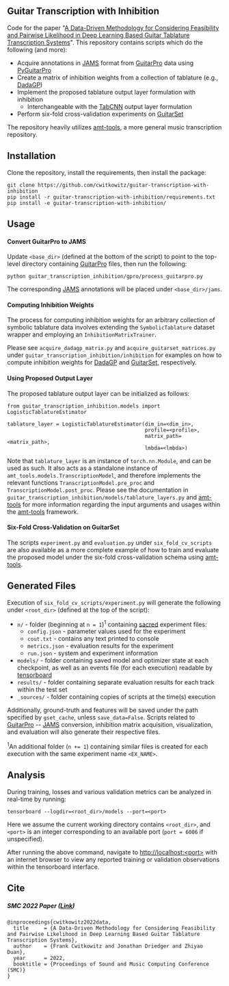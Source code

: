 ## Guitar Transcription with Inhibition
Code for the paper "[A Data-Driven Methodology for Considering Feasibility and Pairwise Likelihood in Deep Learning Based Guitar Tablature Transcription Systems](https://arxiv.org/abs/2204.08094)".
This repository contains scripts which do the following (and more):
* Acquire annotations in [JAMS](https://jams.readthedocs.io/en/stable/) format from [GuitarPro](https://www.guitar-pro.com/) data using [PyGuitarPro](https://pyguitarpro.readthedocs.io/en/stable/)
* Create a matrix of inhibition weights from a collection of tablature (e.g., [DadaGP](https://github.com/dada-bots/dadaGP))
* Implement the proposed tablature output layer formulation with inhibition
  * Interchangeable with the [TabCNN](https://archives.ismir.net/ismir2019/paper/000033.pdf) output layer formulation
* Perform six-fold cross-validation experiments on [GuitarSet](https://guitarset.weebly.com/)

The repository heavily utilizes [amt-tools](https://github.com/cwitkowitz/amt-tools), a more general music transcription repository.

## Installation
Clone the repository, install the requirements, then install the package:
```
git clone https://github.com/cwitkowitz/guitar-transcription-with-inhibition
pip install -r guitar-transcription-with-inhibition/requirements.txt
pip install -e guitar-transcription-with-inhibition/
```

## Usage
#### Convert GuitarPro to JAMS
Update ```<base_dir>``` (defined at the bottom of the script) to point to the top-level directory containing [GuitarPro](https://www.guitar-pro.com/) files, then run the following:
```
python guitar_transcription_inhibition/gpro/process_guitarpro.py
```
The corresponding [JAMS](https://jams.readthedocs.io/en/stable/) annotations will be placed under ```<base_dir>/jams```.

#### Computing Inhibition Weights
The process for computing inhibition weights for an arbitrary collection of symbolic tablature data involves extending the ```SymbolicTablature``` dataset wrapper and employing an ```InhibitionMatrixTrainer```.

Please see ```acquire_dadagp_matrix.py``` and ```acquire_guitarset_matrices.py``` under ```guitar_transcription_inhibition/inhibition``` for examples on how to compute inhibition weights for [DadaGP](https://github.com/dada-bots/dadaGP) and [GuitarSet](https://guitarset.weebly.com/), respectively.

#### Using Proposed Output Layer
The proposed tablature output layer can be initialized as follows:
```
from guitar_transcription_inhibition.models import LogisticTablatureEstimator

tablature_layer = LogisticTablatureEstimator(dim_in=<dim_in>,
                                             profile=<profile>,
                                             matrix_path=<matrix_path>,
                                             lmbda=<lmbda>)
```

Note that ```tablature_layer``` is an instance of ```torch.nn.Module```, and can be used as such.
It also acts as a standalone instance of ```amt_tools.models.TranscriptionModel```, and therefore implements the relevant functions ```TranscriptionModel.pre_proc``` and ```TranscriptionModel.post_proc```.
Please see the documentation in ```guitar_transcription_inhibition/models/tablature_layers.py``` and [amt-tools](https://github.com/cwitkowitz/amt-tools) for more information regarding the input arguments and usages within the [amt-tools](https://github.com/cwitkowitz/amt-tools) framework. 

#### Six-Fold Cross-Validation on GuitarSet
The scripts ```experiment.py``` and ```evaluation.py``` under ```six_fold_cv_scripts``` are also available as a more complete example of how to train and evaluate the proposed model under the six-fold cross-validation schema using [amt-tools](https://github.com/cwitkowitz/amt-tools).

## Generated Files
Execution of ```six_fold_cv_scripts/experiment.py``` will generate the following under ```<root_dir>``` (defined at the top of the script):
- ```n/``` - folder (beginning at ```n = 1```)<sup>1</sup> containing [sacred](https://sacred.readthedocs.io/en/stable/quickstart.html) experiment files:
  - ```config.json``` - parameter values used for the experiment
  - ```cout.txt``` - contains any text printed to console
  - ```metrics.json``` - evaluation results for the experiment
  - ```run.json``` - system and experiment information
- ```models/``` - folder containing saved model and optimizer state at each checkpoint, as well as an events file (for each execution) readable by [tensorboard](https://www.tensorflow.org/tensorboard)
- ```results/``` - folder containing separate evaluation results for each track within the test set
- ```_sources/``` - folder containing copies of scripts at the time(s) execution

Additionally, ground-truth and features will be saved under the path specified by ```gset_cache```, unless ```save_data=False```.
Scripts related to [GuitarPro](https://www.guitar-pro.com/) -- [JAMS](https://jams.readthedocs.io/en/stable/) conversion, inhibition matrix acquisition, visualization, and evaluation will also generate their respective files.

<sup>1</sup>An additional folder (```n += 1```) containing similar files is created for each execution with the same experiment name ```<EX_NAME>```.


## Analysis
During training, losses and various validation metrics can be analyzed in real-time by running:
```
tensorboard --logdir=<root_dir>/models --port=<port>
```
Here we assume the current working directory contains ```<root_dir>```, and ```<port>``` is an integer corresponding to an available port (```port = 6006``` if unspecified).

After running the above command, navigate to [http://localhost:&lt;port&gt;]() with an internet browser to view any reported training or validation observations within the tensorboard interface.

## Cite
##### SMC 2022 Paper ([Link](https://zenodo.org/record/6797681#.YtW0V7bMK8E))
```
@inproceedings{cwitkowitz2022data,
  title     = {A Data-Driven Methodology for Considering Feasibility and Pairwise Likelihood in Deep Learning Based Guitar Tablature Transcription Systems},
  author    = {Frank Cwitkowitz and Jonathan Driedger and Zhiyao Duan},
  year      = 2022,
  booktitle = {Proceedings of Sound and Music Computing Conference (SMC)}
}
```
